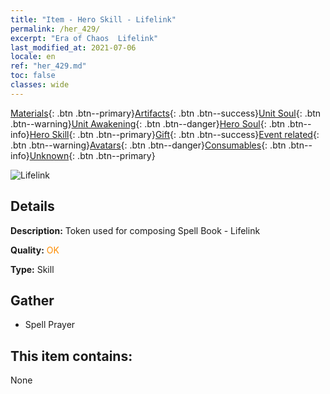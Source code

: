 ```yaml
---
title: "Item - Hero Skill - Lifelink"
permalink: /her_429/
excerpt: "Era of Chaos  Lifelink"
last_modified_at: 2021-07-06
locale: en
ref: "her_429.md"
toc: false
classes: wide
---
```

 [Materials](/Items/){: .btn .btn--primary}[Artifacts](/Items/Artifacts/){: .btn .btn--success}[Unit Soul](/Items/UnitSoul/){: .btn .btn--warning}[Unit Awakening](/Items/UnitAwakening/){: .btn .btn--danger}[Hero Soul](/Items/HeroSoul/){: .btn .btn--info}[Hero Skill](/Items/HeroSkill/){: .btn .btn--primary}[Gift](/Items/Gift/){: .btn .btn--success}[Event related](/Items/Events/){: .btn .btn--warning}[Avatars](/Items/Avatars/){: .btn .btn--danger}[Consumables](/Items/Consumables/){: .btn .btn--info}[Unknown](/Items/Unknown/){: .btn .btn--primary}

 ![Lifelink](/images/t/ps_shengminglianjie.png)

## Details
 **Description:** Token used for composing Spell Book - Lifelink

 **Quality:** <span style="color: #FF8C00">OK</span>

 **Type:** Skill

## Gather

*    Spell Prayer 

## This item contains:

  None


